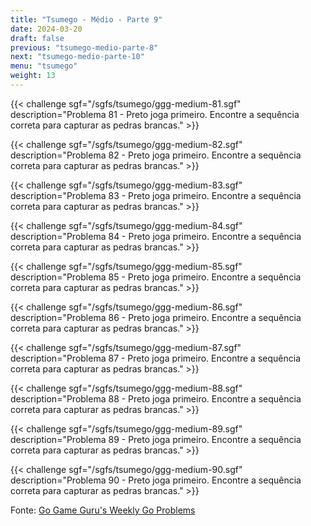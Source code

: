 ```yaml
---
title: "Tsumego - Médio - Parte 9"
date: 2024-03-20
draft: false
previous: "tsumego-medio-parte-8"
next: "tsumego-medio-parte-10"
menu: "tsumego"
weight: 13
---
```


{{< challenge sgf="/sgfs/tsumego/ggg-medium-81.sgf" description="Problema 81 - Preto joga primeiro. Encontre a sequência correta para capturar as pedras brancas." >}}

{{< challenge sgf="/sgfs/tsumego/ggg-medium-82.sgf" description="Problema 82 - Preto joga primeiro. Encontre a sequência correta para capturar as pedras brancas." >}}

{{< challenge sgf="/sgfs/tsumego/ggg-medium-83.sgf" description="Problema 83 - Preto joga primeiro. Encontre a sequência correta para capturar as pedras brancas." >}}

{{< challenge sgf="/sgfs/tsumego/ggg-medium-84.sgf" description="Problema 84 - Preto joga primeiro. Encontre a sequência correta para capturar as pedras brancas." >}}

{{< challenge sgf="/sgfs/tsumego/ggg-medium-85.sgf" description="Problema 85 - Preto joga primeiro. Encontre a sequência correta para capturar as pedras brancas." >}}

{{< challenge sgf="/sgfs/tsumego/ggg-medium-86.sgf" description="Problema 86 - Preto joga primeiro. Encontre a sequência correta para capturar as pedras brancas." >}}

{{< challenge sgf="/sgfs/tsumego/ggg-medium-87.sgf" description="Problema 87 - Preto joga primeiro. Encontre a sequência correta para capturar as pedras brancas." >}}

{{< challenge sgf="/sgfs/tsumego/ggg-medium-88.sgf" description="Problema 88 - Preto joga primeiro. Encontre a sequência correta para capturar as pedras brancas." >}}

{{< challenge sgf="/sgfs/tsumego/ggg-medium-89.sgf" description="Problema 89 - Preto joga primeiro. Encontre a sequência correta para capturar as pedras brancas." >}}

{{< challenge sgf="/sgfs/tsumego/ggg-medium-90.sgf" description="Problema 90 - Preto joga primeiro. Encontre a sequência correta para capturar as pedras brancas." >}}

Fonte: [Go Game Guru's Weekly Go Problems](https://github.com/gogameguru/go-problems)